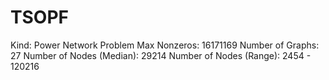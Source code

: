 # TSOPF

Kind: Power Network Problem
Max Nonzeros: 16171169
Number of Graphs: 27
Number of Nodes (Median): 29214
Number of Nodes (Range): 2454 - 120216